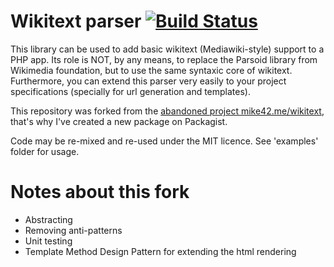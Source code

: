 # Wikitext parser [![Build Status](https://travis-ci.org/mike42/wikitext.svg?branch=master)](https://travis-ci.org/mike42/wikitext)

This library can be used to add basic wikitext (Mediawiki-style) support to a PHP app.
Its role is NOT, by any means, to replace the Parsoid library from Wikimedia foundation, but to use the
same syntaxic core of wikitext. Furthermore, you can extend this parser very easily to your project 
specifications (specially for url generation and templates).

This repository was forked from the [abandoned project mike42.me/wikitext](http://mike42.me/wikitext/), 
that's why I've created a new package on Packagist.

Code may be re-mixed and re-used under the MIT licence. See 'examples' folder for usage.

# Notes about this fork
* Abstracting
* Removing anti-patterns
* Unit testing
* Template Method Design Pattern for extending the html rendering
